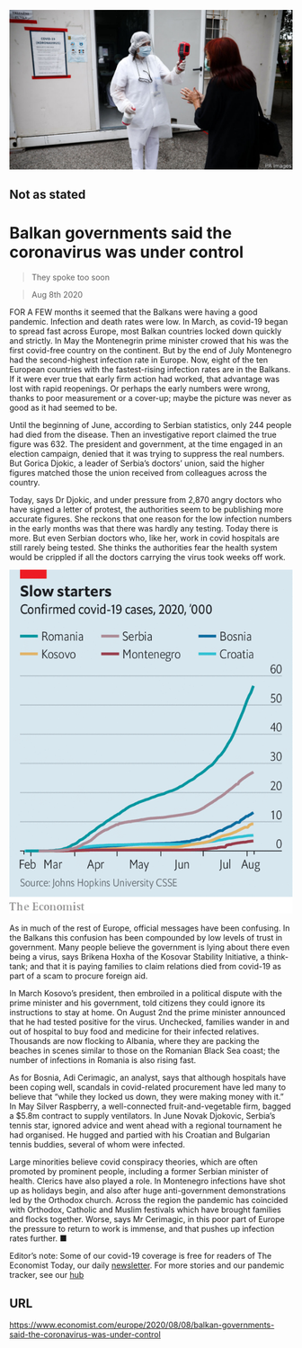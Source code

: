 ![](./images/20200808_EUP503.jpg)

## Not as stated

# Balkan governments said the coronavirus was under control

> They spoke too soon

> Aug 8th 2020

FOR A FEW months it seemed that the Balkans were having a good pandemic. Infection and death rates were low. In March, as covid-19 began to spread fast across Europe, most Balkan countries locked down quickly and strictly. In May the Montenegrin prime minister crowed that his was the first covid-free country on the continent. But by the end of July Montenegro had the second-highest infection rate in Europe. Now, eight of the ten European countries with the fastest-rising infection rates are in the Balkans. If it were ever true that early firm action had worked, that advantage was lost with rapid reopenings. Or perhaps the early numbers were wrong, thanks to poor measurement or a cover-up; maybe the picture was never as good as it had seemed to be.

Until the beginning of June, according to Serbian statistics, only 244 people had died from the disease. Then an investigative report claimed the true figure was 632. The president and government, at the time engaged in an election campaign, denied that it was trying to suppress the real numbers. But Gorica Djokic, a leader of Serbia’s doctors’ union, said the higher figures matched those the union received from colleagues across the country.

Today, says Dr Djokic, and under pressure from 2,870 angry doctors who have signed a letter of protest, the authorities seem to be publishing more accurate figures. She reckons that one reason for the low infection numbers in the early months was that there was hardly any testing. Today there is more. But even Serbian doctors who, like her, work in covid hospitals are still rarely being tested. She thinks the authorities fear the health system would be crippled if all the doctors carrying the virus took weeks off work.



![](./images/20200808_EUC038.png)

As in much of the rest of Europe, official messages have been confusing. In the Balkans this confusion has been compounded by low levels of trust in government. Many people believe the government is lying about there even being a virus, says Brikena Hoxha of the Kosovar Stability Initiative, a think-tank; and that it is paying families to claim relations died from covid-19 as part of a scam to procure foreign aid.

In March Kosovo’s president, then embroiled in a political dispute with the prime minister and his government, told citizens they could ignore its instructions to stay at home. On August 2nd the prime minister announced that he had tested positive for the virus. Unchecked, families wander in and out of hospital to buy food and medicine for their infected relatives. Thousands are now flocking to Albania, where they are packing the beaches in scenes similar to those on the Romanian Black Sea coast; the number of infections in Romania is also rising fast.

As for Bosnia, Adi Cerimagic, an analyst, says that although hospitals have been coping well, scandals in covid-related procurement have led many to believe that “while they locked us down, they were making money with it.” In May Silver Raspberry, a well-connected fruit-and-vegetable firm, bagged a $5.8m contract to supply ventilators. In June Novak Djokovic, Serbia’s tennis star, ignored advice and went ahead with a regional tournament he had organised. He hugged and partied with his Croatian and Bulgarian tennis buddies, several of whom were infected.

Large minorities believe covid conspiracy theories, which are often promoted by prominent people, including a former Serbian minister of health. Clerics have also played a role. In Montenegro infections have shot up as holidays begin, and also after huge anti-government demonstrations led by the Orthodox church. Across the region the pandemic has coincided with Orthodox, Catholic and Muslim festivals which have brought families and flocks together. Worse, says Mr Cerimagic, in this poor part of Europe the pressure to return to work is immense, and that pushes up infection rates further. ■

Editor’s note: Some of our covid-19 coverage is free for readers of The Economist Today, our daily [newsletter](https://www.economist.com/https://my.economist.com/user#newsletter). For more stories and our pandemic tracker, see our [hub](https://www.economist.com//news/2020/03/11/the-economists-coverage-of-the-coronavirus)

## URL

https://www.economist.com/europe/2020/08/08/balkan-governments-said-the-coronavirus-was-under-control
